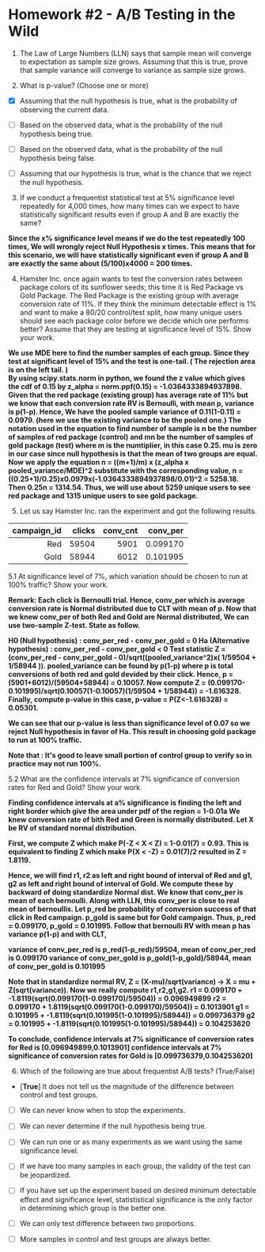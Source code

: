 # Homework #2 - A/B Testing in the Wild

1. The Law of Large Numbers (LLN) says that sample mean will converge to expectation as sample size grows. Assuming that this is true, prove that sample variance will converge to variance as sample size grows. 

2. What is p-value? (Choose one or more)

* [x] Assuming that the null hypothesis is true, what is the probability of observing the current data.

* [ ] Based on the observed data, what is the probability of the null hypothesis being true.

* [ ] Based on the observed data, what is the probability of the null hypothesis being false.

* [ ] Assuming that our hypothesis is true, what is the chance that we reject the null hypothesis.

3. If we conduct a frequentist statistical test at 5% significance level repeatedly for 4,000 times, how many times can we expect to have statistically significant results even if group A and B are exactly the same?

**Since the x% significance level means if we do the test repeatedly 100 times, We will wrongly reject Null Hypothesis x times. This means that for this scenario, we will have statistically significant even if group A and B are exactly the same about (5/100)x4000 = 200 times.**

4. Hamster Inc. once again wants to test the conversion rates between package colors of its sunflower seeds; this time it is Red Package vs Gold Package. The Red Package is the existing group with average conversion rate of 11%. If they think the minimum detectable effect is 1% and want to make a 80/20 control/test split, how many unique users should see each package color before we decide which one performs better? Assume that they are testing at significance level of 15%. Show your work.

**We use MDE here to find the number samples of each group. Since they test at significant level of 15% and the test is one-tail. ( The rejection area is on the left tail. )  
By using scipy.stats.norm in python, we found the z value which gives the cdf of 0.15 by z_alpha = norm.ppf(0.15) = -1.0364333894937898. 
Given that the red package (existing group) has average rate of 11% but we know that each conversion rate RV is Bernoulli, with mean p, variance is p(1-p). Hence, We have the pooled sample variance of 0.11(1-0.11) = 0.0979. (here we use the existing variance to be the pooled one.) 
The notation used in the equation to find number of sample is n be the number of samples of red package (control) and mn be the number of samples of gold package (test) where m is the numtiplier, in this case 0.25. mu is zero in our case since null hypothesis is that the mean of two groups are equal.
Now we apply the equation n = ((m+1)/m) x (z_alpha x pooled_variance/MDE)^2 substitute with the corresponding value, n = ((0.25+1)/0.25)x0.0979x(-1.0364333894937898/0.01)^2 = 5258.18. Then 0.25n = 1314.54. Thus, we will use about 5259 unique users to see red package and 1315 unique users to see gold package.**

5. Let us say Hamster Inc. ran the experiment and got the following results. 

| campaign_id | clicks | conv_cnt | conv_per |
|------------:|-------:|---------:|---------:|
|         Red |  59504 |     5901 | 0.099170 |
|        Gold |  58944 |     6012 | 0.101995 |

5.1 At significance level of 7%, which variation should be chosen to run at 100% traffic? Show your work.

**Remark: Each click is Bernoulli trial. Hence, conv_per which is average conversion rate is Normal distributed due to CLT with mean of p.
Now that we knew conv_per of both Red and Gold are Normal distributed, We can use two-sample Z-test. State as follow.**

**H0 (Null hypothesis) : conv_per_red - conv_per_gold = 0
Ha (Alternative hypothesis) :  conv_per_red - conv_per_gold < 0
Test statistic Z = (conv_per_red - conv_per_gold - 0)/sqrt((pooled_variance^2)x( 1/59504 + 1/58944 )). 
pooled_variance can be found by p(1-p) where p is total conversions of both red and gold devided by their click. Hence, p = (5901+6012)/(59504+58944) = 0.10057. 
Now compute Z = (0.099170-0.101995)/sqrt(0.10057(1-0.10057)(1/59504 + 1/58944)) = -1.616328. 
Finally, compute p-value in this case, p-value = P(Z<-1.616328) = 0.05301.**

**We can see that our p-value is less than significance level of 0.07 so we reject Null hypothesis in favor of Ha. This result in choosing gold package to run at 100% traffic.**

**Note that : It's good to leave small portion of control group to verify so in practice may not run 100%.**

5.2 What are the confidence intervals at 7% significance of conversion rates for Red and Gold? Show your work.

**Finding confidence intervals at a% significance is finding the left and right border which give the area under pdf of the region = 1-0.01a
We knew conversion rate of bith Red and Green is normally distributed. Let X be RV of standard normal distribution.**

**First, we compute Z which make P(-Z < X < Z) = 1-0.01(7) = 0.93. This is equivalent to finding Z which make P(X < -Z) = 0.01(7)/2 resulted in Z = 1.8119.**

**Hence, we will find r1, r2 as left and right bound of interval of Red and g1, g2 as left and right bound of interval of Gold.
We compute these by backward of doing standardize Normal dist.
We know that conv_per is mean of each bernoulli. Along with LLN, this conv_per is close to real mean of bernoullis. Let p_red be probability of conversion success of that click in Red campaign. p_gold is same but for Gold campaign. Thus, p_red = 0.099170, p_gold = 0.101995. Follow that bernoulli RV with mean p has variance p(1-p) and with CLT,** 

**variance of conv_per_red is p_red(1-p_red)/59504, mean of conv_per_red is 0.099170
variance of conv_per_gold is p_gold(1-p_gold)/58944, mean of conv_per_gold is 0.101995**

**Note that in standardize normal RV, Z = (X-mu)/sqrt(variance) -> X = mu + Z(sqrt(variance)). Now we really compute r1,r2,g1,g2.
r1 = 0.099170 + -1.8119(sqrt(0.099170(1-0.099170)/59504)) = 0.096949899
r2 = 0.099170 + 1.8119(sqrt(0.099170(1-0.099170)/59504)) = 0.1013901
g1 = 0.101995 + -1.8119(sqrt(0.101995(1-0.101995)/58944)) = 0.099736379
g2 = 0.101995 + -1.8119(sqrt(0.101995(1-0.101995)/58944)) = 0.104253620**

**To conclude, confidence intervals at 7% significance of conversion rates for Red is [0.096949899,0.1013901]
confidence intervals at 7% significance of conversion rates for Gold is [0.099736379,0.104253620]**

6. Which of the following are true about frequentist A/B tests? (True/False)

* [**True**] It does not tell us the magnitude of the difference between control and test groups.

* [ ] We can never know when to stop the experiments.

* [ ] We can never determine if the null hypothesis being true.

* [ ] We can run one or as many experiments as we want using the same significance level.

* [ ] If we have too many samples in each group, the validity of the test can be jeopardized.

* [ ] If you have set up the experiment based on desired minimum detectable effect and significance level, statististical significance is the only factor in determining which group is the better one.

* [ ] We can only test difference between two proportions.

* [ ] More samples in control and test groups are always better.
